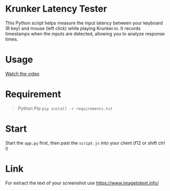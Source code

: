 # Krunker Latency Tester

This Python script helps measure the input latency between your keyboard (R key) and mouse (left click) while playing Krunker.io. It records timestamps when the inputs are detected, allowing you to analyze response times.

# Usage
[Watch the video](https://youtu.be/JYep4_yyT80)

# Requirement
> Python
Pip
> `pip install -r requirements.txt`

# Start
Start the `app.py` first, then past the `script.js` into your client (f12 or shift ctrl i)

# Link
For extract the text of your screenshot use https://www.imagetotext.info/